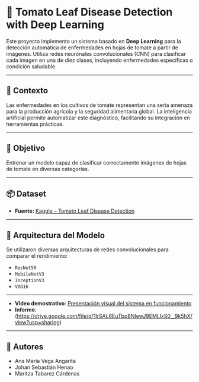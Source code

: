 # 🍅 Tomato Leaf Disease Detection with Deep Learning

Este proyecto implementa un sistema basado en **Deep Learning** para la detección automática de enfermedades en hojas de tomate a partir de imágenes. Utiliza redes neuronales convolucionales (CNN) para clasificar cada imagen en una de diez clases, incluyendo enfermedades específicas o condición saludable.

---

## 🌱 Contexto

Las enfermedades en los cultivos de tomate representan una seria amenaza para la producción agrícola y la seguridad alimentaria global. La inteligencia artificial permite automatizar este diagnóstico, facilitando su integración en herramientas prácticas.

---

## 🎯 Objetivo

Entrenar un modelo capaz de clasificar correctamente imágenes de hojas de tomate en diversas categorías.

---

## 📦 Dataset

- **Fuente:** [Kaggle – Tomato Leaf Disease Detection](https://www.kaggle.com/datasets/kaustubhb999/tomatoleaf/)  
---

## 🧠 Arquitectura del Modelo

Se utilizaron diversas arquitecturas de redes convolucionales para comparar el rendimiento:

- `ResNet50`  
- `MobileNetV3`  
- `InceptionV3`  
- `VGG16`  

---

- **Video demostrativo**: [Presentación visual del sistema en funcionamiento](https://www.youtube.com/watch?v=qrI-pqzGsrM)
- **Informe**: (https://drive.google.com/file/d/1IrSAL6EuTbp8NIewJ9EMLlxS0__9k5hX/view?usp=sharing)  

---

## 👥 Autores

- Ana María Vega Angarita  
- Johan Sebastián Henao  
- Maritza Tabarez Cárdenas  
